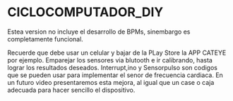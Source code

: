 # CICLOCOMPUTADOR_DIY



Estea version no incluye el desarrollo de BPMs, sinembargo es completamente funcional.

Recuerde que debe usar un celular y bajar de la PLay Store la APP CATEYE por ejemplo. Emparejar los sensores via blutooth e ir calibrando, hasta lograr
los resultados deseados.
Interrupt,ino y Sensorpulso son codigos que se pueden usar para implementar el senor de frecuencia cardiaca.
En un futuro video presentaremos esta mejora, al igual que un case o caja adecuada para hacer sencillo el dispositivo. 
